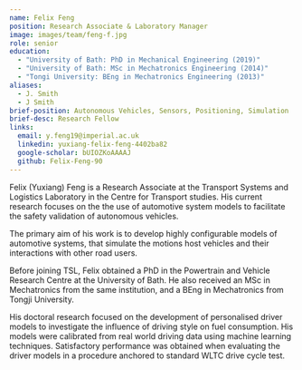 ```yaml
---
name: Felix Feng
position: Research Associate & Laboratory Manager
image: images/team/feng-f.jpg
role: senior
education: 
  - "University of Bath: PhD in Mechanical Engineering (2019)"
  - "University of Bath: MSc in Mechatronics Engineering (2014)"
  - "Tongi University: BEng in Mechatronics Engineering (2013)"
aliases:
  - J. Smith
  - J Smith
brief-position: Autonomous Vehicles, Sensors, Positioning, Simulation
brief-desc: Research Fellow
links:
  email: y.feng19@imperial.ac.uk
  linkedin: yuxiang-felix-feng-4402ba82
  google-scholar: bUIOZKoAAAAJ
  github: Felix-Feng-90
---
```


Felix (Yuxiang) Feng is a Research Associate at the Transport Systems and Logistics Laboratory in the Centre for Transport studies. His current research focuses on the the use of automotive system models to facilitate the safety validation of autonomous vehicles.  

The primary aim of his work is to develop highly configurable models of automotive systems, that simulate the motions host vehicles and their interactions with other road users. 

Before joining TSL, Felix obtained a PhD in the Powertrain and Vehicle Research Centre at the University of Bath. He also received an MSc in Mechatronics from the same institution, and a BEng in Mechatronics from Tongji University.    

His doctoral research focused on the development of personalised driver models to investigate the influence of driving style on fuel consumption. His models were calibrated from real world driving data using machine learning techniques. Satisfactory performance was obtained when evaluating the driver models in a procedure anchored to standard WLTC drive cycle test.